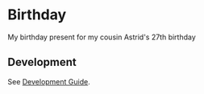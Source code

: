# Birthday

My birthday present for my cousin Astrid's 27th birthday

## Development

See [Development Guide](./DEVELOPMENT.md).